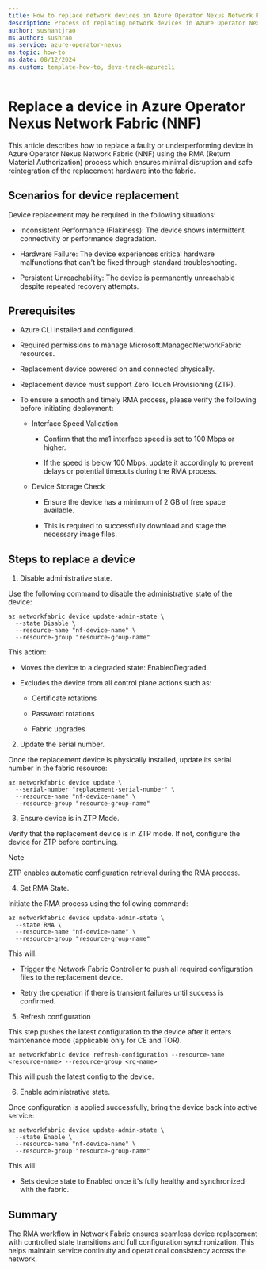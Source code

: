 ```yaml
---
title: How to replace network devices in Azure Operator Nexus Network Fabric
description: Process of replacing network devices in Azure Operator Nexus Network Fabric.
author: sushantjrao 
ms.author: sushrao
ms.service: azure-operator-nexus
ms.topic: how-to
ms.date: 08/12/2024
ms.custom: template-how-to, devx-track-azurecli
---
```


# Replace a device in Azure Operator Nexus Network Fabric (NNF)

This article describes how to replace a faulty or underperforming device in Azure Operator Nexus Network Fabric (NNF) using the RMA (Return Material Authorization) process which ensures minimal disruption and safe reintegration of the replacement hardware into the fabric.

## Scenarios for device replacement

Device replacement may be required in the following situations:

- Inconsistent Performance (Flakiness): The device shows intermittent connectivity or performance degradation.

- Hardware Failure: The device experiences critical hardware malfunctions that can't be fixed through standard troubleshooting.

- Persistent Unreachability: The device is permanently unreachable despite repeated recovery attempts.

## Prerequisites

- Azure CLI installed and configured.

- Required permissions to manage Microsoft.ManagedNetworkFabric resources.

- Replacement device powered on and connected physically.

- Replacement device must support Zero Touch Provisioning (ZTP).

- To ensure a smooth and timely RMA process, please verify the following before initiating deployment:
    
    - Interface Speed Validation

        - Confirm that the ma1 interface speed is set to 100 Mbps or higher.

        - If the speed is below 100 Mbps, update it accordingly to prevent delays or potential timeouts during the RMA process.

    - Device Storage Check
        - Ensure the device has a minimum of 2 GB of free space available.

        - This is required to successfully download and stage the necessary image files.
 

## Steps to replace a device

1. Disable administrative state.

Use the following command to disable the administrative state of the device:

```Azure CLI
az networkfabric device update-admin-state \
  --state Disable \
  --resource-name "nf-device-name" \
  --resource-group "resource-group-name"
```

This action:

- Moves the device to a degraded state: EnabledDegraded.

- Excludes the device from all control plane actions such as:

    - Certificate rotations
    
    - Password rotations
    
    - Fabric upgrades

2. Update the serial number.

Once the replacement device is physically installed, update its serial number in the fabric resource:

```Azure CLI
az networkfabric device update \
  --serial-number "replacement-serial-number" \
  --resource-name "nf-device-name" \
  --resource-group "resource-group-name"
```

3. Ensure device is in ZTP Mode.

Verify that the replacement device is in ZTP mode. If not, configure the device for ZTP before continuing.

> [!Note]
> ZTP enables automatic configuration retrieval during the RMA process.

4. Set RMA State.

Initiate the RMA process using the following command:

```Azure CLI
az networkfabric device update-admin-state \
  --state RMA \
  --resource-name "nf-device-name" \
  --resource-group "resource-group-name"
```

This will:

- Trigger the Network Fabric Controller to push all required configuration files to the replacement device.

- Retry the operation if there is transient failures until success is confirmed.

5. Refresh configuration

This step pushes the latest configuration to the device after it enters maintenance mode (applicable only for CE and TOR).

```Azure CLI
az networkfabric device refresh-configuration --resource-name <resource-name> --resource-group <rg-name>
```

This will push the latest config to the device.

6. Enable administrative state.

Once configuration is applied successfully, bring the device back into active service:

```Azure CLI
az networkfabric device update-admin-state \
  --state Enable \
  --resource-name "nf-device-name" \
  --resource-group "resource-group-name"
```

This will: 

- Sets device state to Enabled once it's fully healthy and synchronized with the fabric.

## Summary

The RMA workflow in Network Fabric ensures seamless device replacement with controlled state transitions and full configuration synchronization. This helps maintain service continuity and operational consistency across the network.

